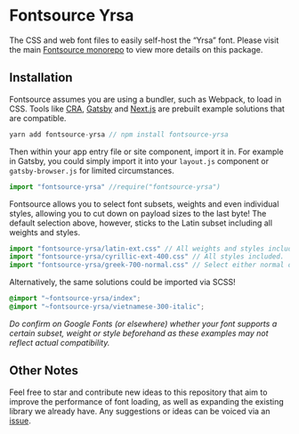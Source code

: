 # Fontsource Yrsa

The CSS and web font files to easily self-host the “Yrsa” font. Please visit the main [Fontsource monorepo](https://github.com/DecliningLotus/fontsource) to view more details on this package.

## Installation

Fontsource assumes you are using a bundler, such as Webpack, to load in CSS. Tools like [CRA](https://create-react-app.dev/), [Gatsby](https://www.gatsbyjs.org/) and [Next.js](https://nextjs.org/) are prebuilt example solutions that are compatible.

```javascript
yarn add fontsource-yrsa // npm install fontsource-yrsa
```

Then within your app entry file or site component, import it in. For example in Gatsby, you could simply import it into your `layout.js` component or `gatsby-browser.js` for limited circumstances.

```javascript
import "fontsource-yrsa" //require("fontsource-yrsa")
```

Fontsource allows you to select font subsets, weights and even individual styles, allowing you to cut down on payload sizes to the last byte! The default selection above, however, sticks to the Latin subset including all weights and styles.

```javascript
import "fontsource-yrsa/latin-ext.css" // All weights and styles included.
import "fontsource-yrsa/cyrillic-ext-400.css" // All styles included.
import "fontsource-yrsa/greek-700-normal.css" // Select either normal or italic.
```

Alternatively, the same solutions could be imported via SCSS!

```scss
@import "~fontsource-yrsa/index";
@import "~fontsource-yrsa/vietnamese-300-italic";
```

_Do confirm on Google Fonts (or elsewhere) whether your font supports a certain subset, weight or style beforehand as these examples may not reflect actual compatibility._

## Other Notes

Feel free to star and contribute new ideas to this repository that aim to improve the performance of font loading, as well as expanding the existing library we already have. Any suggestions or ideas can be voiced via an [issue](https://github.com/DecliningLotus/fontsource/issues).
